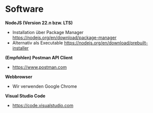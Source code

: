 # Software 

**NodeJS (Version 22.n bzw. LTS)**
- Installation über Package Manager https://nodejs.org/en/download/package-manager
- Alternativ als Executable https://nodejs.org/en/download/prebuilt-installer

**(Empfohlen) Postman API Client**
- https://www.postman.com

**Webbrowser**
- Wir verwenden Google Chrome 

**Visual Studio Code**
- https://code.visualstudio.com 
